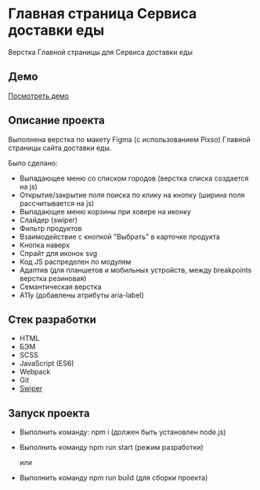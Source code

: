 # Главная страница Сервиса доставки еды
Верстка Главной страницы для Сервиса доставки еды

## Демо
[Посмотреть демо](https://food-delivery-service-html.vercel.app/)

## Описание проекта
Выполнена верстка по макету Figma (с использованием Pixso) Главной страницы сайта доставки еды.

Было сделано:
- Выпадающее меню со списком городов (верстка списка создается на js)
- Открытие/закрытие поля поиска по клику на кнопку (ширина поля рассчитывается на js)
- Выпадающее меню корзины при ховере на иконку
- Слайдер (swiper)
- Фильтр продуктов
- Взаимодействие с кнопкой "Выбрать" в карточке продукта
- Кнопка наверх
- Спрайт для иконок svg
- Код JS распределен по модулям
- Адаптив (для планшетов и мобильных устройств, между breakpoints верстка резиновая)
- Семантическая верстка
- A11y (добавлены атрибуты aria-label)

## Стек разработки
- HTML
- БЭМ
- SCSS
- JavaScript (ES6)
- Webpack
- Git
- [Swiper](https://swiperjs.com/)

## Запуск проекта
- Выполнить команду: npm i (должен быть установлен node.js)
- Выполнить команду npm run start (режим разработки)
  
  или
  
- Выполнить команду npm run build (для сборки проекта)
